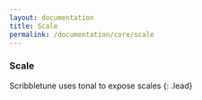 ```yaml
---
layout: documentation
title: Scale
permalink: /documentation/core/scale
---
```


### Scale
Scribbletune uses tonal to expose scales
{: .lead}